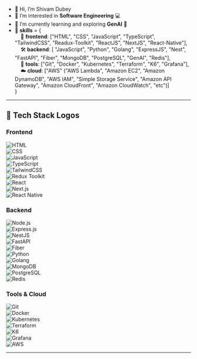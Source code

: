 - 👋 Hi, I’m Shivam Dubey  
- 👀 I’m interested in **Software Engineering** 💻  
- 🌱 I’m currently learning and exploring **GenAI** 🤖  
- 🧠 **skills** = {  
&nbsp;&nbsp;&nbsp;&nbsp;🎨 **frontend**: ["HTML", "CSS", "JavaScript", "TypeScript", "TailwindCSS", "Readux-Toolkit", "ReactJS", "NextJS", "React-Native"],  
&nbsp;&nbsp;&nbsp;&nbsp;🛠️ **backend**: [ "JavaScript", "Python", "Golang", "ExpressJS", "Nest", "FastAPI", "Fiber", "MongoDB", "PostgreSQL", "GenAI", "Redis"],  
&nbsp;&nbsp;&nbsp;&nbsp;🔧 **tools**: ["Git", "Docker", "Kubernetes", "Terraform", "K6", "Grafana"],  
&nbsp;&nbsp;&nbsp;&nbsp;☁️ **cloud**: ["AWS" ("AWS Lambda", "Amazon EC2", "Amazon DynamoDB", "AWS IAM", "Simple Storage Service", "Amazon API Gateway", "Amazon CloudFront", "Amazon CloudWatch", "etc")]  
}

---

## 🚀 Tech Stack Logos

### Frontend  
![HTML](https://img.shields.io/badge/HTML-E34F26?style=for-the-badge&logo=html5&logoColor=white)  
![CSS](https://img.shields.io/badge/CSS-1572B6?style=for-the-badge&logo=css3&logoColor=white)  
![JavaScript](https://img.shields.io/badge/JavaScript-F7DF1E?style=for-the-badge&logo=javascript&logoColor=black)  
![TypeScript](https://img.shields.io/badge/TypeScript-3178C6?style=for-the-badge&logo=typescript&logoColor=white)  
![TailwindCSS](https://img.shields.io/badge/TailwindCSS-06B6D4?style=for-the-badge&logo=tailwindcss&logoColor=white)  
![Redux Toolkit](https://img.shields.io/badge/Redux_Toolkit-593D88?style=for-the-badge&logo=redux&logoColor=white)  
![React](https://img.shields.io/badge/React-20232A?style=for-the-badge&logo=react&logoColor=61DAFB)  
![Next.js](https://img.shields.io/badge/Next.js-000000?style=for-the-badge&logo=nextdotjs&logoColor=white)  
![React Native](https://img.shields.io/badge/React_Native-20232A?style=for-the-badge&logo=react&logoColor=61DAFB)  

### Backend  
![Node.js](https://img.shields.io/badge/Node.js-339933?style=for-the-badge&logo=nodedotjs&logoColor=white)  
![Express.js](https://img.shields.io/badge/Express.js-404D59?style=for-the-badge)  
![NestJS](https://img.shields.io/badge/NestJS-E0234E?style=for-the-badge&logo=nestjs&logoColor=white)  
![FastAPI](https://img.shields.io/badge/FastAPI-009688?style=for-the-badge&logo=fastapi&logoColor=white)  
![Fiber](https://img.shields.io/badge/Fiber-00C7B7?style=for-the-badge&logo=go&logoColor=white)  
![Python](https://img.shields.io/badge/Python-3776AB?style=for-the-badge&logo=python&logoColor=white)  
![Golang](https://img.shields.io/badge/Go-00ADD8?style=for-the-badge&logo=go&logoColor=white)  
![MongoDB](https://img.shields.io/badge/MongoDB-4EA94B?style=for-the-badge&logo=mongodb&logoColor=white)  
![PostgreSQL](https://img.shields.io/badge/PostgreSQL-4169E1?style=for-the-badge&logo=postgresql&logoColor=white)  
![Redis](https://img.shields.io/badge/Redis-DC382D?style=for-the-badge&logo=redis&logoColor=white)  

### Tools & Cloud  
![Git](https://img.shields.io/badge/Git-F05032?style=for-the-badge&logo=git&logoColor=white)  
![Docker](https://img.shields.io/badge/Docker-2496ED?style=for-the-badge&logo=docker&logoColor=white)  
![Kubernetes](https://img.shields.io/badge/Kubernetes-326CE5?style=for-the-badge&logo=kubernetes&logoColor=white)  
![Terraform](https://img.shields.io/badge/Terraform-623CE4?style=for-the-badge&logo=terraform&logoColor=white)  
![K6](https://img.shields.io/badge/K6-7D64FF?style=for-the-badge&logo=k6&logoColor=white)  
![Grafana](https://img.shields.io/badge/Grafana-F46800?style=for-the-badge&logo=grafana&logoColor=white)  
![AWS](https://img.shields.io/badge/AWS-FF9900?style=for-the-badge&logo=amazonaws&logoColor=white)

---

<!---
code-farms/code-farms is a ✨ special ✨ repository because its `README.md` (this file) appears on your GitHub profile.
You can click the Preview link to view your changes.
- 💞️ I’m looking to collaborate on ...
- 📫 How to reach me ...
--->
